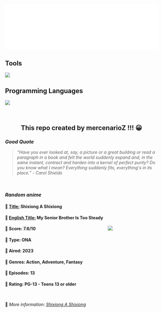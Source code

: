 
<img src="svg/nai.svg" />

<p>
  <h2>Tools</h2>
  <a href="https://skillicons.dev">
    <img src="https://skillicons.dev/icons?i=git,bash,vim,ubuntu,tensorflow,pytorch,docker,raspberrypi" />
  </a>

  <br />

  <h2>Programming Languages</h2>

  <a href="https://skillicons.dev">
    <img src="https://skillicons.dev/icons?i=python,c,cpp" />
  </a>
</p>

<br />

<h2 align="center">This repo created by mercenarioZ !!! 😀</h2>
<h3><i>Good Quote</i></h3>

<blockquote>
<i>
“Have you ever looked at, say, a picture or a great building or read a paragraph in a book and felt the world suddenly expand and, in the same instant, contract and harden into a kernel of perfect purity? Do you know what I mean? Everything suddenly fits, everything's in its place.” - Carol Shields
</i>
</blockquote>

<br />

<h3><i>Random anime</i></h3>

<h4>
  <strong>🥭 <u>Title:</u></strong> Shixiong A Shixiong
</h4>

<h4>🌿 <u>English Title:</u> My Senior Brother Is Too Steady</h4>

<img align="right" width="165" src=https://cdn.myanimelist.net/images/anime/1209/132496.jpg />

<h4>🌱 Score: 7.6/10</h4>

<h4>🌲 Type: ONA</h4>

<h4>🌴 Aired: 2023</h4>

<h4>🌵 Genres: Action, Adventure, Fantasy</h4>

<h4>🥑 Episodes: 13</h4>

<h4>🍏 Rating: PG-13 - Teens 13 or older</h4>

<br />

🍂 *More information: [Shixiong A Shixiong](https://myanimelist.net/anime/54123/Shixiong_A_Shixiong)*
    